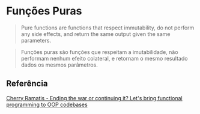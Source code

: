 # Funções Puras

> Pure functions are functions that respect immutability, do not perform any side effects, and return the same output given the same parameters.

> Funções puras são funções que respeitam a imutabilidade, não performam nenhum efeito colateral, e retornam o mesmo resultado dados os mesmos parâmetros.

## Referência

[Cherry Ramatis - Ending the war or continuing it? Let's bring functional programming to OOP codebases](https://dev.to/cherryramatis/ending-the-war-or-continuing-it-lets-bring-functional-programming-to-oop-codebases-3mhd)

